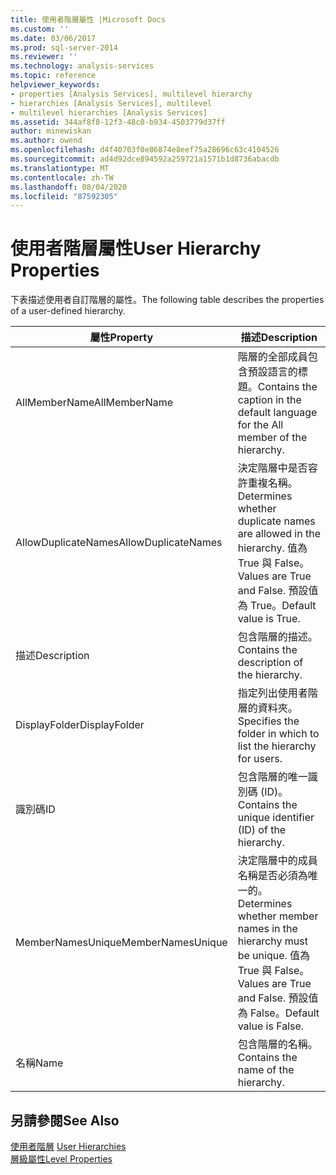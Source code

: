 ```yaml
---
title: 使用者階層屬性 |Microsoft Docs
ms.custom: ''
ms.date: 03/06/2017
ms.prod: sql-server-2014
ms.reviewer: ''
ms.technology: analysis-services
ms.topic: reference
helpviewer_keywords:
- properties [Analysis Services], multilevel hierarchy
- hierarchies [Analysis Services], multilevel
- multilevel hierarchies [Analysis Services]
ms.assetid: 344af8f8-12f3-48c0-b934-4503779d37ff
author: minewiskan
ms.author: owend
ms.openlocfilehash: d4f40703f0e86874e8eef75a28696c63c4104526
ms.sourcegitcommit: ad4d92dce894592a259721a1571b1d8736abacdb
ms.translationtype: MT
ms.contentlocale: zh-TW
ms.lasthandoff: 08/04/2020
ms.locfileid: "87592305"
---
```

# <a name="user-hierarchy-properties"></a><span data-ttu-id="06c8e-102">使用者階層屬性</span><span class="sxs-lookup"><span data-stu-id="06c8e-102">User Hierarchy Properties</span></span>
  <span data-ttu-id="06c8e-103">下表描述使用者自訂階層的屬性。</span><span class="sxs-lookup"><span data-stu-id="06c8e-103">The following table describes the properties of a user-defined hierarchy.</span></span>  
  
|<span data-ttu-id="06c8e-104">屬性</span><span class="sxs-lookup"><span data-stu-id="06c8e-104">Property</span></span>|<span data-ttu-id="06c8e-105">描述</span><span class="sxs-lookup"><span data-stu-id="06c8e-105">Description</span></span>|  
|--------------|-----------------|  
|<span data-ttu-id="06c8e-106">AllMemberName</span><span class="sxs-lookup"><span data-stu-id="06c8e-106">AllMemberName</span></span>|<span data-ttu-id="06c8e-107">階層的全部成員包含預設語言的標題。</span><span class="sxs-lookup"><span data-stu-id="06c8e-107">Contains the caption in the default language for the All member of the hierarchy.</span></span>|  
|<span data-ttu-id="06c8e-108">AllowDuplicateNames</span><span class="sxs-lookup"><span data-stu-id="06c8e-108">AllowDuplicateNames</span></span>|<span data-ttu-id="06c8e-109">決定階層中是否容許重複名稱。</span><span class="sxs-lookup"><span data-stu-id="06c8e-109">Determines whether duplicate names are allowed in the hierarchy.</span></span> <span data-ttu-id="06c8e-110">值為 True 與 False。</span><span class="sxs-lookup"><span data-stu-id="06c8e-110">Values are True and False.</span></span> <span data-ttu-id="06c8e-111">預設值為 True。</span><span class="sxs-lookup"><span data-stu-id="06c8e-111">Default value is True.</span></span>|  
|<span data-ttu-id="06c8e-112">描述</span><span class="sxs-lookup"><span data-stu-id="06c8e-112">Description</span></span>|<span data-ttu-id="06c8e-113">包含階層的描述。</span><span class="sxs-lookup"><span data-stu-id="06c8e-113">Contains the description of the hierarchy.</span></span>|  
|<span data-ttu-id="06c8e-114">DisplayFolder</span><span class="sxs-lookup"><span data-stu-id="06c8e-114">DisplayFolder</span></span>|<span data-ttu-id="06c8e-115">指定列出使用者階層的資料夾。</span><span class="sxs-lookup"><span data-stu-id="06c8e-115">Specifies the folder in which to list the hierarchy for users.</span></span>|  
|<span data-ttu-id="06c8e-116">識別碼</span><span class="sxs-lookup"><span data-stu-id="06c8e-116">ID</span></span>|<span data-ttu-id="06c8e-117">包含階層的唯一識別碼 (ID)。</span><span class="sxs-lookup"><span data-stu-id="06c8e-117">Contains the unique identifier (ID) of the hierarchy.</span></span>|  
|<span data-ttu-id="06c8e-118">MemberNamesUnique</span><span class="sxs-lookup"><span data-stu-id="06c8e-118">MemberNamesUnique</span></span>|<span data-ttu-id="06c8e-119">決定階層中的成員名稱是否必須為唯一的。</span><span class="sxs-lookup"><span data-stu-id="06c8e-119">Determines whether member names in the hierarchy must be unique.</span></span> <span data-ttu-id="06c8e-120">值為 True 與 False。</span><span class="sxs-lookup"><span data-stu-id="06c8e-120">Values are True and False.</span></span> <span data-ttu-id="06c8e-121">預設值為 False。</span><span class="sxs-lookup"><span data-stu-id="06c8e-121">Default value is False.</span></span>|  
|<span data-ttu-id="06c8e-122">名稱</span><span class="sxs-lookup"><span data-stu-id="06c8e-122">Name</span></span>|<span data-ttu-id="06c8e-123">包含階層的名稱。</span><span class="sxs-lookup"><span data-stu-id="06c8e-123">Contains the name of the hierarchy.</span></span>|  
  
## <a name="see-also"></a><span data-ttu-id="06c8e-124">另請參閱</span><span class="sxs-lookup"><span data-stu-id="06c8e-124">See Also</span></span>  
 <span data-ttu-id="06c8e-125">[使用者階層](user-hierarchies.md) </span><span class="sxs-lookup"><span data-stu-id="06c8e-125">[User Hierarchies](user-hierarchies.md) </span></span>  
 [<span data-ttu-id="06c8e-126">層級屬性</span><span class="sxs-lookup"><span data-stu-id="06c8e-126">Level Properties</span></span>](user-hierarchies-level-properties.md)  
  
  
